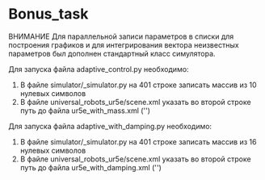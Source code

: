 # Bonus_task

ВНИМАНИЕ
Для параллельной записи параметров в списки для построения графиков и для интегрирования вектора неизвестных параметров был дополнен стандартный класс симулятора.

Для запуска файла adaptive_control.py необходимо:
1) В файле simulator/_simulator.py на 401 строке записать массив из 10 нулевых символов
2) В файле universal_robots_ur5e/scene.xml указать во второй строке путь до файла ur5e_with_mass.xml ('<include file="ur5e_with_mass.xml"/>')

Для запуска файла adaptive_with_damping.py необходимо:
1) В файле simulator/_simulator.py на 401 строке записать массив из 16 нулевых символов
2) В файле universal_robots_ur5e/scene.xml указать во второй строке путь до файла ur5e_with_damping.xml ('<include file="ur5e_with_damping.xml"/>')
